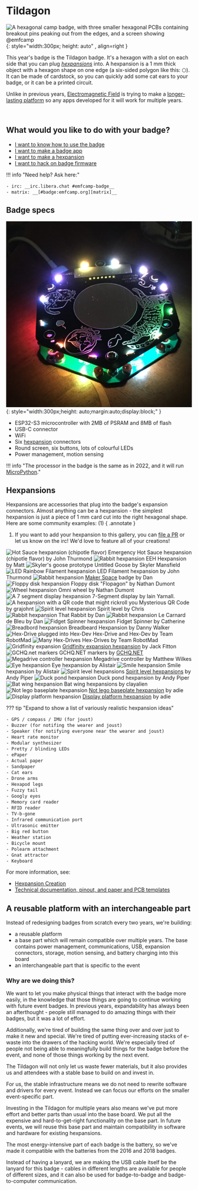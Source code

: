 # Tildagon

![A hexagonal camp badge, with three smaller hexagonal PCBs containing breakout pins peaking out from the edges, and a screen showing @emfcamp](images/badge-photos/badge-with-screen.jpg "Tildagon with attached Hexpansions and screen"){: style="width:300px; height: auto" , align=right }

This year's badge is the Tildagon badge. It's a hexagon with a slot on each side that you can plug _[hexpansions](#hexpansions)_ into. A hexpansion is a 1 mm thick object with a hexagon shape on one edge (a six-sided polygon like this: ⬡). It can be made of cardstock, so you can quickly add some cat ears to your badge, or it can be a printed circuit.

Unlike in previous years, [Electromagnetic Field](https://www.emfcamp.org/) is trying to make a [longer-lasting platform](#a-reusable-platform-with-an-interchangeable-part) so any apps developed for it will work for multiple years.

<br>

## What would you like to do with your badge?

<div class="grid cards" markdown>

- [I want to know how to use the badge](using-the-badge/end-user-manual.md)
- [I want to make a badge app](tildagon-apps/development.md)
- [I want to make a hexpansion](hexpansions/creating-hexpansions.md)
- [I want to hack on badge firmware](tildagon-firmware/index.md)

</div>

!!! info "Need help? Ask here:"

    - irc: __irc.libera.chat #emfcamp-badge__
    - matrix: __[#badge:emfcamp.org][matrix]__

## Badge specs

![A hexagonal camp badge, made up of two PCBs with a gap between them, lit by RGB LEDs on top, with more LEDs shining inside. It has illustrations of cats on the silkscreen.](images/badge-photos/badge-in-the-dark.jpg "Tildagon in the dark"){: style="width:300px;height: auto;margin:auto;display:block;" }

- ESP32-S3 microcontroller with 2MB of PSRAM and 8MB of flash
- USB-C connector
- WiFi
- Six [hexpansion](#hexpansions) connectors
- Round screen, six buttons, lots of colourful LEDs
- Power management, motion sensing

!!! info "The processor in the badge is the same as in 2022, and it will run [MicroPython](https://micropython.org/)."

## Hexpansions

<!--hexpansions-definition-start-->
Hexpansions are accessories that plug into the badge's expansion connectors. Almost anything can be a hexpansion - the simplest hexpansion is just a piece of 1 mm card cut into the right hexagonal shape. Here are some community examples: (1)
{ .annotate }

1.  If you want to add your hexpansion to this gallery, you can [file a PR](https://github.com/emfcamp/badge-2024-documentation/blob/main/docs/index.md) or let us know on the irc! We'd love to feature all of your creations!
<!--hexpansions-definition-end-->

<div class="scroll-container">
<!--hexpansions-start-->
  <span class="img-container">
    <img src="/images/hexpansions/tabasco.jpg" alt="Hot Sauce hexpansion (chipotle flavor)">
    <span class="label">Emergency Hot Sauce hexpansion (chipotle flavor) by John Thurmond</span>
  </span>
  <span class="img-container">
    <img src="/images/hexpansions/eeh.gif" alt="Rabbit hexpansion">
    <span class="label">EEH Hexpansion by Matt</span>
  </span>
  <span class="img-container">
    <img src="/images/hexpansions/goose.png" alt="Skyler's goose prototype">
    <span class="label">Untitled Goose by Skyler Mansfield</span>
  </span>
  <span class="img-container">
    <img src="/images/hexpansions/rainbow.jpg" alt="LED Rainbow Filament hexpansion">
    <span class="label">LED Filament hexpansion by John Thurmond</span>
  </span>
  <span class="img-container">
    <img src="/images/hexpansions/makerspace.gif" alt="Rabbit hexpansion">
    <span class="label"><a href="https://www.makerspace.org.uk/">Maker Space</a> badge by Dan</span>
  </span>
  <span class="img-container">
    <img src="/images/hexpansions/floppy-disk.jpg" alt="Floppy disk hexpansion">
    <span class="label">Floppy disk "Flopagon" by Nathan Dumont</span>
  </span>
  <span class="img-container">
    <img src="/images/hexpansions/wheel.jpg" alt="Wheel hexpansion">
    <span class="label">Omni wheel by Nathan Dumont</span>
  </span>
  <span class="img-container">
    <img src="/images/hexpansions/segment-display.jpg" alt="A 7 segment display hexpansion">
    <span class="label">7-Segment display by Iain Yarnall.</span>
  </span>
  <span class="img-container">
    <img src="/images/hexpansions/mysterious-qr.jpg" alt="A hexpansion with a QR code that might rickroll you">
    <span class="label">Mysterious QR Code by grajohnt</span>
  </span>
  <span class="img-container">
    <img src="/images/badge-photos/hexpansion.png" alt="Spirit level hexpansion">
    <span class="label">Spirit level by Chris</span>
  </span>
  <span class="img-container">
    <img src="/images/hexpansions/rabbit.jpg" alt="Rabbit hexpansion">
    <span class="label">That Rabbit by Dan</span>
  </span>
  <span class="img-container">
    <img src="/images/hexpansions/duck.jpg" alt="Rabbit hexpansion">
    <span class="label">Le Carnard de Bleu by Dan</span>
  </span>
  <span class="img-container">
    <img src="/images/hexpansions/fidget.jpg" alt="Fidget Spinner hexpansion">
    <span class="label">Fidget Spinner by Catherine</span>
  </span>
  <span class="img-container">
    <img src="/images/hexpansions/breadbeard.jpg" alt="Breadbord hexpansion">
    <span class="label">Breadbeard Hexpansion by Danny Walker</span>
  </span>
  <span class="img-container">
    <img src="/images/hexpansions/robotmad.jpg" alt="Hex-Drive plugged into Hex-Dev">
    <span class="label">Hex-Drive and Hex-Dev by Team RobotMad</span>
  </span>
  <span class="img-container">
    <img src="/images/hexpansions/robotmad2.jpg" alt="Many Hex-Drives">
    <span class="label">Hex-Drives by Team RobotMad</span>
  </span>
  <span class="img-container">
    <img src="/images/hexpansions/gridfinity-expansion.webp" alt="Gridfinity expansion">
    <span class="label"><a href="https://www.printables.com/model/883719-emf-tildagon-hexpansion-gridfinity">Gridfinity expansion hexpansion</a> by Jack Fitton</span>
  </span>
  <span class="img-container">
    <img src="/images/hexpansions/markers.jpg" alt="GCHQ.net markers">
    <span class="label">GCHQ.NET markers by <a href="https://gchq.net/">GCHQ.NET</a></span>
  </span>
  <span class="img-container">
    <img src="/images/hexpansions/cable.jpg" alt="Megadrive controller hexpansion">
    <span class="label">Megadrive controller by Matthew Wilkes</span>
  </span>
  <span class="img-container">
    <img src="/images/hexpansions/eyes.jpg" alt="Eye hexpansion">
    <span class="label">Eye hexpansion by Alistair</span>
  </span>
  <span class="img-container">
    <img src="/images/hexpansions/smile.webp" alt="Smile hexpansion">
    <span class="label">Smile hexpansion by Alistair</span>
  </span>
  <span class="img-container">
    <img src="/images/hexpansions/spirits.jpg" alt="Spirit level hexpansions">
    <span class="label"><a href="https://www.printables.com/model/893545-spirit-level-hexpansions">Spirit level hexpansions</a> by Andy Piper</span>
  </span>
  <span class="img-container">
    <img src="/images/hexpansions/duckpond.jpg" alt="Duck pond hexpansion">
    <span class="label">Duck pond hexpansion by Andy Piper</span>
  </span>
  <span class="img-container">
    <img src="/images/hexpansions/batwings.jpg" alt="Bat wing hexpansion">
    <span class="label">Bat wing hexpansions by clayalien</span>
  </span>
  <span class="img-container">
    <img src="/images/hexpansions/not_lego_but_compatible.webp" alt="Not lego baseplate hexpansion">
    <span class="label"><a href="https://www.printables.com/model/894472-not-lego-baseplate-hexpansion">Not lego baseplate hexpansion</a> by adie</span>
  </span>
    <span class="img-container">
    <img src="/images/hexpansions/display.webp" alt="Display platform hexpansion">
    <span class="label"><a href="https://www.printables.com/model/894438-display-platform-hexpansion">Display platform hexpansion</a> by adie</span>
  </span>
<!--hexpansions-end-->
</div>

??? tip "Expand to show a list of variously realistic hexpansion ideas"

    - GPS / compass / IMU (for joust)
    - Buzzer (for notifing the wearer and joust)
    - Speaker (for notifying everyone near the wearer and joust)
    - Heart rate monitor
    - Modular synthesizer
    - Pretty / blinding LEDs
    - ePaper
    - Actual paper
    - Sandpaper
    - Cat ears
    - Drone arms
    - Hexapod legs
    - Fuzzy tail
    - Googly eyes
    - Memory card reader
    - RFID reader
    - TV-b-gone
    - Infrared communication port
    - Ultrasonic emitter
    - Big red button
    - Weather station
    - Bicycle mount
    - Polearm attachment
    - Gnat attractor
    - Keyboard

For more information, see:

- [Hexpansion Creation](hexpansions/creating-hexpansions.md)
- [Technical documentation, pinout, and paper and PCB templates][badge-2024-hardware]

## A reusable platform with an interchangeable part

Instead of redesigning badges from scratch every two years, we're building:

- a reusable platform
- a base part which will remain compatible over multiple years.
  The base contains power management, communications, USB, expansion connectors, storage, motion sensing, and battery charging into this board
- an interchangeable part that is specific to the event

### Why are we doing this?

We want to let you make physical things that interact with the badge more easily, in the knowledge that those things are going to continue working with future event badges. In previous years, expandability has always been an afterthought - people still managed to do amazing things with their badges, but it was a lot of effort.

Additionally, we're tired of building the same thing over and over just to make it new and special. We're tired of putting ever-increasing stacks of e-waste into the drawers of the hacking world. We're especially tired of people not being able to meaningfully build things for the badge before the event, and none of those things working by the next event.

The Tildagon will not only let us waste fewer materials, but it also provides us and attendees with a stable base to build on and invest in.

For us, the stable infrastructure means we do not need to rewrite software and drivers for every event. Instead we can focus our efforts on the smaller event-specific part.

Investing in the Tildagon for multiple years also means we've put more effort and better parts than usual into the base board. We put all the expensive and hard-to-get-right functionality on the base part. In future events, we will reuse this base part and maintain compatibility in software and hardware for existing hexpansions.

The most energy-intensive part of each badge is the battery, so we've made it compatible with the batteries from the 2016 and 2018 badges.

Instead of having a lanyard, we are making the USB cable itself be the lanyard for this badge - cables in different lengths are available for people of different sizes, and it can also be used for badge-to-badge and badge-to-computer communication.

[badge-2024-hardware]: https://github.com/emfcamp/badge-2024-hardware
[badge-2024-software]: https://www.github.com/emfcamp/badge-2024-software
[badge-2024-documentation]: https://www.github.com/emfcamp/badge-2024-documentation
[badge-2024-app-store]: https://www.github.com/emfcamp/badge-2024-app-store
[badge-tent-volunteering]: ./badge-tent-volunteering.md
[matrix]: https://matrix.to/#/#badge:emfcamp.org
